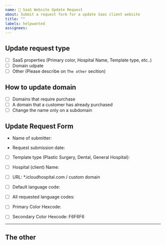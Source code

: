 ```yaml
---
name: 🏥 SaaS Website Update Request
about: Submit a request form for a update Saas client website
title: ""
labels: helpwanted
assignees:
---
```


<!--업데이트 시, 꼭 assignees를 작성해주세요 (ex. @sejun-oh, @froggy1014)-->
<!--When updating, be sure to include assignees (ex. @sejun-oh, @froggy1014)-->

<!--만약 누구한테 이슈를 배정해야할 지 모르는 겅우 @iCloudHospital/front-end 을 이슈에 태그해주세요-->
<!--If you don't know who to assign an issue to, please tag @iCloudHospital/front-end in the issue-->

## Update request type

<!-- 무엇을 업데이트 할 것 인지 선택해주세요 -->
<!-- Select what you want to update -->
<!-- Please skip the this section when you select the 'New' option -->

- [ ] SaaS properties (Primary color, Hospital Name, Template type, etc..)
- [ ] Domain udpate
- [ ] Other (Please describe on `The other` secition)

## How to update domain

<!--Please fill out this section if request type is `Domain Update`-->

- [ ] Domains that require purchase
- [ ] A domain that a customer has already purchased
- [ ] Change the name only on a subdomain <!-- modify a.icloudhospital.com  to b.icloudhospital.com-->

## Update Request Form

<!--업데이트가 필요한 항목만 선택 후 작성해주세요-->
<!--Please select and complete only the items that need to be updated-->

<!-- 필수 양식 작성자 성함을 기입해주세요 -->
<!-- (Required) Submitter name -->

- Name of submitter:

<!-- 필수 양식 작성일을 기입해주세요 -->
<!-- (Required) Submission date -->

- Request submission date:

- [ ] Template type (Plastic Surgery, Dental, General Hospital):

<!-- 병원명을 작성해주세요 -->
<!-- Hospital name -->

- [ ] Hospital (client) Name:

<!-- 도메인 주소를 작성해주세요 -->
<!-- 커스텀 도메인을 사용하지 않을시 https://병원주소이름.icloudhospital.com 와 같은 형식으로 기입해주세요 -->
<!-- REQUIRED - domain address -->
<!-- If there was no request for custom domain, please insert the desired domain name in the following format - https://hospitalDomainAddress.icloudhospital.com -->

- [ ] URL: \*.icloudhospital.com / custom domain

<!-- 요청된 기본값 언어를 작성해주세요 -->
<!-- 언어코드는 다음의 링크에서 639-1 형식을 참고해주세요 -->
<!-- Default locales requested by the client hospital -->
<!-- Please refer to the following link to look up the right language code format -->
<!-- https://en.wikipedia.org/wiki/List_of_ISO_639-1_codes -->
<!-- ex: ko, en, ja -->

- [ ] Default language code:

<!-- 기본값 제외 요청된 모든 언어들을 작성해주세요 -->
<!-- list out all other requested language codes -->

- [ ] All requested language codes:

<!-- 병원 기본값 색상 코드 입력해주세요 -->
<!-- 색상코드는 hex code 형식을 따라야 합니다 -->
<!-- Primary color in hexcode -->
<!-- ex: 0F4C81 -->

- [ ] Primary Color Hexcode:

<!-- 병원 기타 색상 코드를 입력해주세요 -->
<!-- 없으면 기본값이 입력이되므로 생략하시면 됩니다 -->
<!-- OPTIONAL - Secondary color in hexcode -->

- [ ] Secondary Color Hexcode: F6F6F6

<!-- 로고 에셋이 담긴 피그마 링크를 공유해주세요 -->
<!-- link to asset url -->

---

## The other

<!--선택 사항 외에 업데이트해야 할 내용이 있다면 자세하게 작성 부탁드리겠습니다.-->
<!--If there's anything else you need to update besides the options, please write in detail.-->

